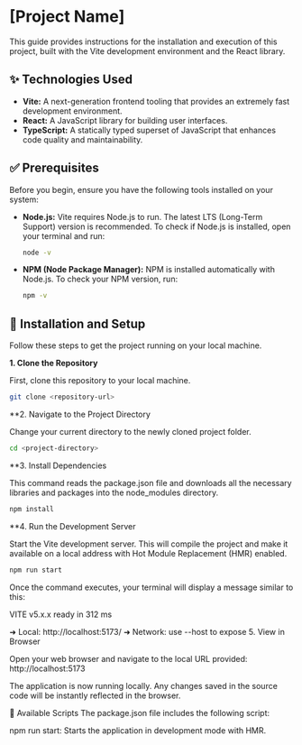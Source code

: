 # [Project Name]

This guide provides instructions for the installation and execution of this project, built with the Vite development environment and the React library.

## ✨ Technologies Used

* **Vite:** A next-generation frontend tooling that provides an extremely fast development environment.
* **React:** A JavaScript library for building user interfaces.
* **TypeScript:** A statically typed superset of JavaScript that enhances code quality and maintainability.

## ✅ Prerequisites

Before you begin, ensure you have the following tools installed on your system:

* **Node.js:** Vite requires Node.js to run. The latest LTS (Long-Term Support) version is recommended.
    To check if Node.js is installed, open your terminal and run:
    ```bash
    node -v
    ```

* **NPM (Node Package Manager):** NPM is installed automatically with Node.js.
    To check your NPM version, run:
    ```bash
    npm -v
    ```

## 🚀 Installation and Setup

Follow these steps to get the project running on your local machine.

**1. Clone the Repository**

First, clone this repository to your local machine.
```bash
git clone <repository-url>
```
**2. Navigate to the Project Directory

Change your current directory to the newly cloned project folder.


```bash
cd <project-directory>
```
**3. Install Dependencies

This command reads the package.json file and downloads all the necessary libraries and packages into the node_modules directory.

```bash
npm install
```
**4. Run the Development Server

Start the Vite development server. This will compile the project and make it available on a local address with Hot Module Replacement (HMR) enabled.

```bash
npm run start
```

Once the command executes, your terminal will display a message similar to this:

  VITE v5.x.x  ready in 312 ms

  ➜  Local:   http://localhost:5173/
  ➜  Network: use --host to expose
5. View in Browser

Open your web browser and navigate to the local URL provided:
http://localhost:5173

The application is now running locally. Any changes saved in the source code will be instantly reflected in the browser.

📜 Available Scripts
The package.json file includes the following script:

npm run start: Starts the application in development mode with HMR.
